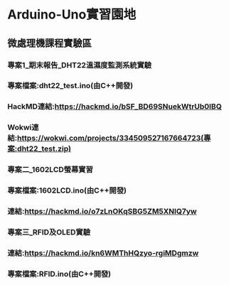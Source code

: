# Arduino-Uno實習園地
## 微處理機課程實驗區
### 專案1_期末報告_DHT22溫濕度監測系統實驗
### 專案檔案:dht22_test.ino(由C++開發)
### HackMD連結:https://hackmd.io/bSF_BD69SNuekWtrUb0lBQ
### Wokwi連結:https://wokwi.com/projects/334509527167664723(專案:dht22_test.zip)
### 專案二_1602LCD螢幕實習
### 專案檔案:1602LCD.ino(由C++開發)
### 連結:https://hackmd.io/o7zLnOKqSBG5ZM5XNlQ7yw
### 專案三_RFID及OLED實驗
### 連結:https://hackmd.io/kn6WMThHQzyo-rgiMDgmzw
### 專案檔案:RFID.ino(由C++開發)

